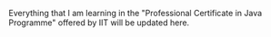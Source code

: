 Everything that I am learning in the "Professional Certificate in Java Programme" offered by IIT will be updated here.
